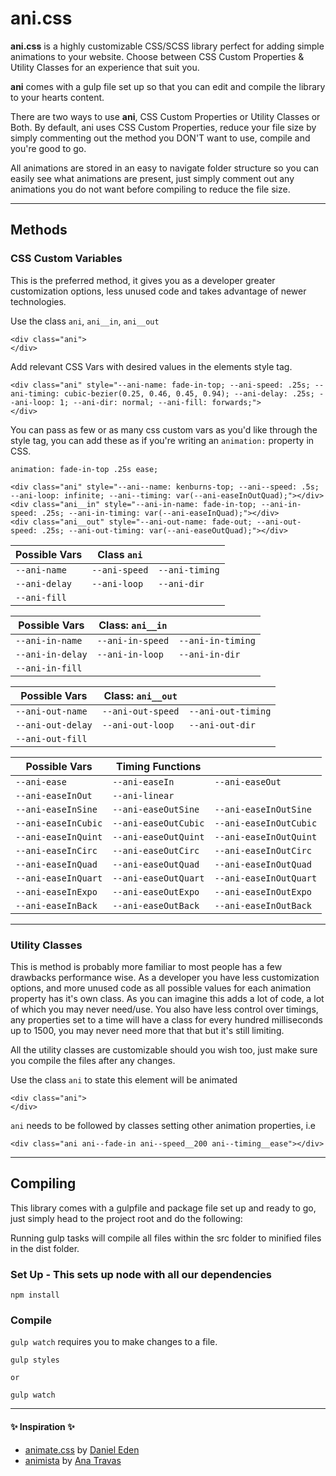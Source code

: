 # ani.css

**ani.css** is a highly customizable CSS/SCSS library perfect for adding simple animations to your website. Choose between CSS Custom Properties &amp; Utility Classes for an experience that suit you.

**ani** comes with a gulp file set up so that you can edit and compile the library to your hearts content.

There are two ways to use **ani**, CSS Custom Properties or Utility Classes or Both. By default, ani uses CSS Custom Properties, reduce your file size by simply commenting out the method you DON'T want to use, compile and you're good to go.

All animations are stored in an easy to navigate folder structure so you can easily see what animations are present, just simply comment out any animations you do not want before compiling to reduce the file size.

---

## Methods

### CSS Custom Variables

This is the preferred method, it gives you as a developer greater customization options, less unused code and takes advantage of newer technologies.

Use the class `ani`, `ani__in`, `ani__out`

```
<div class="ani">
</div>
```

Add relevant CSS Vars with desired values in the elements style tag.

```
<div class="ani" style="--ani-name: fade-in-top; --ani-speed: .25s; --ani-timing: cubic-bezier(0.25, 0.46, 0.45, 0.94); --ani-delay: .25s; --ani-loop: 1; --ani-dir: normal; --ani-fill: forwards;">
</div>
```

You can pass as few or as many css custom vars as you'd like through the style tag, you can add these as if you're writing an `animation:` property in CSS.

```
animation: fade-in-top .25s ease;
```

```
<div class="ani" style="--ani--name: kenburns-top; --ani--speed: .5s; --ani-loop: infinite; --ani--timing: var(--ani-easeInOutQuad);"></div>
<div class="ani__in" style="--ani-in-name: fade-in-top; --ani-in-speed: .25s; --ani-in-timing: var(--ani-easeInQuad);"></div>
<div class="ani__out" style="--ani-out-name: fade-out; --ani-out-speed: .25s; --ani-out-timing: var(--ani-easeOutQuad);"></div>

```

| Possible Vars | Class `ani`   |                |
| ------------- | ------------- | -------------- |
| `--ani-name`  | `--ani-speed` | `--ani-timing` |
| `--ani-delay` | `--ani-loop`  | `--ani-dir`    |
| `--ani-fill`  |               |                |

| Possible Vars    | Class: `ani__in` |                   |
| ---------------- | ---------------- | ----------------- |
| `--ani-in-name`  | `--ani-in-speed` | `--ani-in-timing` |
| `--ani-in-delay` | `--ani-in-loop`  | `--ani-in-dir`    |
| `--ani-in-fill`  |                  |                   |

| Possible Vars     | Class: `ani__out` |                    |
| ----------------- | ----------------- | ------------------ |
| `--ani-out-name`  | `--ani-out-speed` | `--ani-out-timing` |
| `--ani-out-delay` | `--ani-out-loop`  | `--ani-out-dir`    |
| `--ani-out-fill`  |                   |                    |

| Possible Vars       | Timing Functions     |                        |
| ------------------- | -------------------- | ---------------------- |
| `--ani-ease`        | `--ani-easeIn`       | `--ani-easeOut`        |
| `--ani-easeInOut`   | `--ani-linear`       |                        |
| `--ani-easeInSine`  | `--ani-easeOutSine`  | `--ani-easeInOutSine`  |
| `--ani-easeInCubic` | `--ani-easeOutCubic` | `--ani-easeInOutCubic` |
| `--ani-easeInQuint` | `--ani-easeOutQuint` | `--ani-easeInOutQuint` |
| `--ani-easeInCirc`  | `--ani-easeOutCirc`  | `--ani-easeInOutCirc`  |
| `--ani-easeInQuad`  | `--ani-easeOutQuad`  | `--ani-easeInOutQuad`  |
| `--ani-easeInQuart` | `--ani-easeOutQuart` | `--ani-easeInOutQuart` |
| `--ani-easeInExpo`  | `--ani-easeOutExpo`  | `--ani-easeInOutExpo`  |
| `--ani-easeInBack`  | `--ani-easeOutBack`  | `--ani-easeInOutBack`  |

---

### Utility Classes

This is method is probably more familiar to most people has a few drawbacks performance wise. As a developer you have less customization options, and more unused code as all possible values for each animation property has it's own class. As you can imagine this adds a lot of code, a lot of which you may never need/use. You also have less control over timings, any properties set to a time will have a class for every hundred milliseconds up to 1500, you may never need more that that but it's still limiting.

All the utility classes are customizable should you wish too, just make sure you compile the files after any changes.

Use the class `ani` to state this element will be animated

```
<div class="ani">
</div>
```

`ani` needs to be followed by classes setting other animation properties, i.e

```
<div class="ani ani--fade-in ani--speed__200 ani--timing__ease"></div>
```

---

## Compiling

This library comes with a gulpfile and package file set up and ready to go, just simply head to the project root and do the following:

Running gulp tasks will compile all files within the src folder to minified files in the dist folder.

### Set Up - This sets up node with all our dependencies

```
npm install
```

### Compile

`gulp watch` requires you to make changes to a file.

```
gulp styles

or

gulp watch
```

---

#### :sparkles: Inspiration :sparkles:

-   [animate.css](https://daneden.github.io/animate.css/) by [Daniel Eden](https://daneden.me/)
-   [animista](http://animista.net/) by [Ana Travas](https://twitter.com/ana108)

